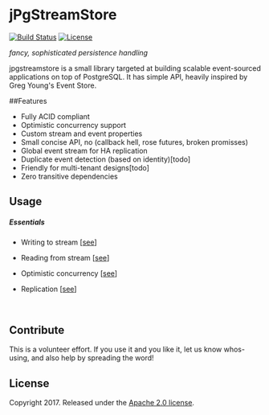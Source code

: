 # jPgStreamStore

[![Build Status](https://travis-ci.org/ZeroRef/jpgstreamstore.svg)](https://travis-ci.org/ZeroRef/jpgstreamstore)
[![License](http://img.shields.io/:license-apache-brightgreen.svg)](http://www.apache.org/licenses/LICENSE-2.0.html)

*fancy, sophisticated persistence handling*

jpgstreamstore is a small library targeted at building scalable event-sourced applications on top of PostgreSQL. It has simple API, heavily inspired by Greg Young's Event Store.



##Features

+ Fully ACID compliant
+ Optimistic concurrency support
+ Custom stream and event properties
+ Small concise API, no (callback hell, rose futures, broken promisses)
+ Global event stream for HA replication
+ Duplicate event detection (based on identity)[todo]
+ Friendly for multi-tenant designs[todo]
+ Zero transitive dependencies



## Usage

##### Essentials
+ Writing to stream [[see](Source/Example/Scenarios/S04_Write_to_stream.cs)]

+ Reading from stream [[see](Source/Example/Scenarios/S05_Read_from_stream.cs)]

+ Optimistic concurrency [[see](Source/Example/Scenarios/S08_Concurrency_conflicts.cs)]

+ Replication [[see](Source/Example/Scenarios/S09_Handling_duplicates.cs)]

  ​

## Contribute

This is a volunteer effort. If you use it and you like it, let us know whos-using, and also help by spreading the word!



## License

Copyright 2017. Released under the [Apache 2.0 license](http://www.apache.org/licenses/LICENSE-2.0.html).